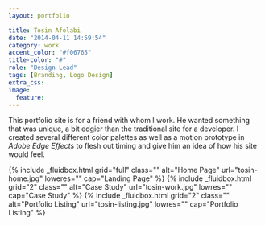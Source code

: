 ```yaml
---
layout: portfolio

title: Tosin Afolabi
date: "2014-04-11 14:59:54"
category: work
accent_color: "#f06765"
title-color: "#"
role: "Design Lead"
tags: [Branding, Logo Design]
extra_css:
image:
  feature: 
---
```



This portfolio site is for a friend with whom I work. He wanted something that was unique, a bit edgier than the traditional site for a developer. I created several different color palettes as well as a motion prototype in *Adobe Edge Effects* to flesh out timing and give him an idea of how his site would feel. 

<div>
{% include _fluidbox.html grid="full" class="" alt="Home Page" url="tosin-home.jpg" loweres="" cap="Landing Page" %}
{% include _fluidbox.html grid="2" class="" alt="Case Study" url="tosin-work.jpg" lowres="" cap="Case Study" %}
{% include _fluidbox.html grid="2" class="" alt="Portfolio Listing" url="tosin-listing.jpg" lowres="" cap="Portfolio Listing" %}
</div>
